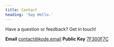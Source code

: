 ```yaml
---
title: Contact
heading: 'Say Hello.'
---
```


Have a question or feedback? Get in touch!

**Email** <a href="mailto:contact@kode.email">contact@kode.email</a>
**Public Key** [7F300F7C](https://pgp.mit.edu/pks/lookup?op=get&search=0x77491C017F300F7C)